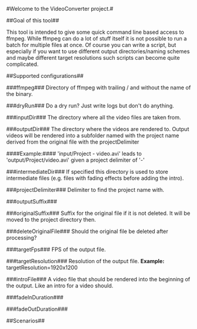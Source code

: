 #Welcome to the VideoConverter project.#

##Goal of this tool##

This tool is intended to give some quick command line based access to ffmpeg. 
While ffmpeg can do a lot of stuff itself it is not possible to run a batch for multiple files at once.
Of course you can write a script, but especially if you want to use different output 
directories/naming schemes and maybe different target resolutions such scripts can become quite complicated.

##Supported configurations##

###ffmpeg###
Directory of ffmpeg with trailing / and without the name of the binary.

###dryRun###
Do a dry run? Just write logs but don't do anything.

###inputDir###
The directory where all the video files are taken from.

###outputDir###
The directory where the videos are rendered to. Output videos will be rendered into a subfolder named with the project name derived from the original file with the projectDelimiter

####Example:####
	'input/Project - video.avi' leads to 'output/Project/video.avi' given a project delimiter of '-'
	
###intermediateDir###
If specified this directory is used to store intermediate files (e.g. files with fading effects before adding the intro).

###projectDelimiter###
Delimiter to find the project name with.

###outputSuffix###

###originalSuffix###
Suffix for the original file if it is not deleted. It will be moved to the project directory then.

###deleteOriginalFile###
Should the original file be deleted after processing?

###targetFps###
FPS of the output file.

###targetResolution###
Resolution of the output file. **Example:** targetResolution=1920x1200

###introFile###
A video file that should be rendered into the beginning of the output. Like an intro for a video should.

###fadeInDuration###

###fadeOutDuration###


##Scenarios##


 
 